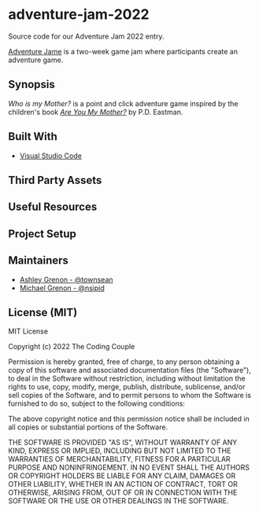 # adventure-jam-2022
Source code for our Adventure Jam 2022 entry.

[Adventure Jame](https://itch.io/jam/adventure-jam-2022) is a two-week game jam where participants create an adventure game. 

## Synopsis

*Who is my Mother?* is a point and click adventure game inspired by the children's book *[Are You My Mother?](https://www.amazon.com/Mother-Bright-Early-Board-Books/dp/0679890475)* by P.D. Eastman. 

## Built With

* [Visual Studio Code](https://code.visualstudio.com/)

## Third Party Assets

## Useful Resources

## Project Setup

## Maintainers

* [Ashley Grenon - @townsean](https://github.com/townsean)
* [Michael Grenon - @nsipid](https://github.com/nsipid)

## License (MIT)

MIT License

Copyright (c) 2022 The Coding Couple

Permission is hereby granted, free of charge, to any person obtaining a copy
of this software and associated documentation files (the "Software"), to deal
in the Software without restriction, including without limitation the rights
to use, copy, modify, merge, publish, distribute, sublicense, and/or sell
copies of the Software, and to permit persons to whom the Software is
furnished to do so, subject to the following conditions:

The above copyright notice and this permission notice shall be included in all
copies or substantial portions of the Software.

THE SOFTWARE IS PROVIDED "AS IS", WITHOUT WARRANTY OF ANY KIND, EXPRESS OR
IMPLIED, INCLUDING BUT NOT LIMITED TO THE WARRANTIES OF MERCHANTABILITY,
FITNESS FOR A PARTICULAR PURPOSE AND NONINFRINGEMENT. IN NO EVENT SHALL THE
AUTHORS OR COPYRIGHT HOLDERS BE LIABLE FOR ANY CLAIM, DAMAGES OR OTHER
LIABILITY, WHETHER IN AN ACTION OF CONTRACT, TORT OR OTHERWISE, ARISING FROM,
OUT OF OR IN CONNECTION WITH THE SOFTWARE OR THE USE OR OTHER DEALINGS IN THE
SOFTWARE.
